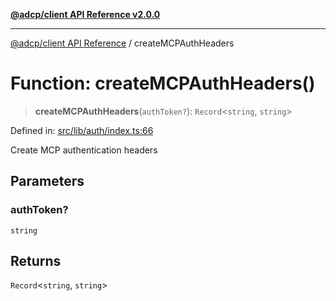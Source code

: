 [**@adcp/client API Reference v2.0.0**](../README.md)

***

[@adcp/client API Reference](../README.md) / createMCPAuthHeaders

# Function: createMCPAuthHeaders()

> **createMCPAuthHeaders**(`authToken?`): `Record`\<`string`, `string`\>

Defined in: [src/lib/auth/index.ts:66](https://github.com/adcontextprotocol/adcp-client/blob/e8953d756e5ce5fafa76c5e8fa2f0316f0da0998/src/lib/auth/index.ts#L66)

Create MCP authentication headers

## Parameters

### authToken?

`string`

## Returns

`Record`\<`string`, `string`\>
